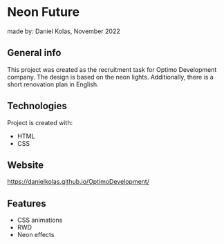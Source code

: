 # Neon Future
made by: Daniel Kolas, November 2022

## General info
This project was created as the recruitment task for Optimo Development company. The design is based on the neon lights. Additionally, there is a short renovation plan in English.

## Technologies
Project is created with:
* HTML
* CSS

## Website
https://danielkolas.github.io/OptimoDevelopment/

## Features
* CSS animations
* RWD
* Neon effects 
